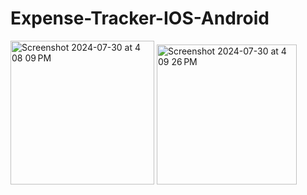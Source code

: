 # Expense-Tracker-IOS-Android

<img width="230" alt="Screenshot 2024-07-30 at 4 08 09 PM" src="https://github.com/user-attachments/assets/09ef110f-15c2-4f38-86ef-8a0a5a30e3e1">
<img width="224" alt="Screenshot 2024-07-30 at 4 09 26 PM" src="https://github.com/user-attachments/assets/a3b8d826-e002-40be-8f03-0acdeca04544">
